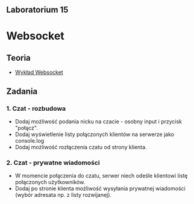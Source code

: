 ## Laboratorium 15

# Websocket

## Teoria

* [Wykład Websocket](https://users.pja.edu.pl/~ppisarski/prez/new/TIN_Websocket.pdf)

## Zadania

### 1. Czat - rozbudowa

* Dodaj możliwość podania nicku na czacie - osobny input i przycisk "połącz".
* Dodaj wyświetlenie listy połączonych klientów na serwerze jako console.log
* Dodaj możliwość rozłączenia czatu od strony klienta.

### 2. Czat - prywatne wiadomości

* W momencie połączenia do czatu, serwer niech odeśle klientowi listę połączonych użytkowników.
* Dodaj po stronie klienta możliwość wysyłania prywatnej wiadomości (wybór adresata np. z listy rozwijanej).
